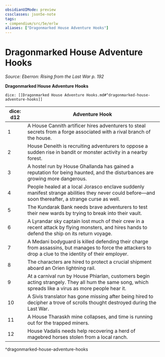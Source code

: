 ```yaml
---
obsidianUIMode: preview
cssclasses: json5e-note
tags:
- compendium/src/5e/erlw
aliases: ["Dragonmarked House Adventure Hooks"]
---
```

# Dragonmarked House Adventure Hooks
*Source: Eberron: Rising from the Last War p. 192* 

**Dragonmarked House Adventure Hooks**

`dice: [[Dragonmarked House Adventure Hooks.md#^dragonmarked-house-adventure-hooks]]`

| dice: d12 | Adventure Hook |
|-----------|----------------|
| 1 | A House Cannith artificer hires adventurers to steal secrets from a forge associated with a rival branch of the house. |
| 2 | House Deneith is recruiting adventurers to oppose a sudden rise in bandit or monster activity in a nearby forest. |
| 3 | A hostel run by House Ghallanda has gained a reputation for being haunted, and the disturbances are growing more dangerous. |
| 4 | People healed at a local Jorasco enclave suddenly manifest strange abilities they never could before—and soon thereafter, a strange curse as well. |
| 5 | The Kundarak Bank needs brave adventurers to test their new wards by trying to break into their vault. |
| 6 | A Lyrandar sky captain lost much of their crew in a recent attack by flying monsters, and hires hands to defend the ship on its return voyage. |
| 7 | A Medani bodyguard is killed defending their charge from assassins, but manages to force the attackers to drop a clue to the identity of their employer. |
| 8 | The characters are hired to protect a crucial shipment aboard an Orien lightning rail. |
| 9 | At a carnival run by House Phiarlan, customers begin acting strangely. They all hum the same song, which spreads like a virus as more people hear it. |
| 10 | A Sivis translator has gone missing after being hired to decipher a trove of scrolls thought destroyed during the Last War. |
| 11 | A House Tharaskh mine collapses, and time is running out for the trapped miners. |
| 12 | House Vadalis needs help recovering a herd of magebred horses stolen from a local ranch. |
^dragonmarked-house-adventure-hooks